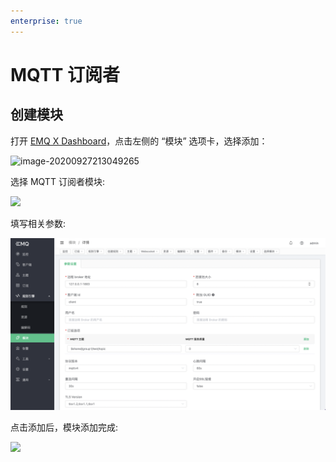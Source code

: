 ```yaml
---
enterprise: true
---
```

# MQTT 订阅者

## 创建模块

打开 [EMQ X Dashboard](http://127.0.0.1:18083/#/modules)，点击左侧的 “模块” 选项卡，选择添加：

![image-20200927213049265](./assets/modules.png)

选择 MQTT 订阅者模块:

![](./assets/mqtt_subscriber1.png)


填写相关参数:

![](./assets/mqtt_subscriber2.png)

点击添加后，模块添加完成:

![](./assets/mqtt_subscriber3.png)